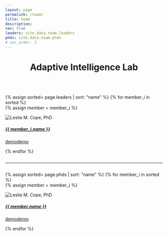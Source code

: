 ```yaml
---
layout: page
permalink: /team/
title: team
description: 
nav: true
leaders: site.data.team.leaders
phds: site.data.team.phds
# nav_order: 3
---
```

<header class="post-header">
    <h1 class="post-title">Adaptive Intelligence Lab </h1>
</header>

<div class="projects column">

  {% assign sorted= page.leaders | sort: "name" %}
  {% for member_i in sorted %}    
  {% assign member = member_i %}

  <div class="card hoverable">
    <div class="row no-gutters">
      <div class="col-sm-4 col-md-3">
        <img src="/sduadaptiveintelligencelab/assets/img/melih_kandemir.png" class="card-img img-fluid" alt="Leslie M. Cope, PhD">
      </div>
      <div class="team col-sm-8 col-md-9">
        <div class="card-body">
          <a href="https://www.google.com" target="_blank" rel="noopener noreferrer">
            <h5 class="card-title">{{ member_i.name }}</h5>       
            <p class="card-text">
              demodemo
            </p>
          </a>
          <a href="mailto:akgula15@itu.edu.tr" class="card-link"><i class="fas fa-envelope"></i></a> 
          <a href="https://www.google.com" class="card-link" target="_blank" rel="noopener noreferrer"><i class="fas fa-globe"></i></a>   
        </div>
      </div>
    </div>
  </div>
  <p> </p>



{% endfor %}

</div>

---

<div class="projects column">

  {% assign sorted= page.phds | sort: "name" %}
  {% for member_i in sorted %}    
  {% assign member = member_i %}

  <div class="card hoverable">
    <div class="row no-gutters">
      <div class="col-sm-4 col-md-3">
        <img src="/sduadaptiveintelligencelab/assets/img/melih_kandemir.png" class="card-img img-fluid" alt="Leslie M. Cope, PhD">
      </div>
      <div class="team col-sm-8 col-md-9">
        <div class="card-body">
          <a href="https://www.google.com" target="_blank" rel="noopener noreferrer">
            <h5 class="card-title">{{ member.name }}</h5>       
            <p class="card-text">
              demodemo
            </p>
          </a>
          <a href="mailto:akgula15@itu.edu.tr" class="card-link"><i class="fas fa-envelope"></i></a> 
          <a href="https://www.google.com" class="card-link" target="_blank" rel="noopener noreferrer"><i class="fas fa-globe"></i></a>   
        </div>
      </div>
    </div>
  </div>
  <p> </p>


{% endfor %}

</div>
